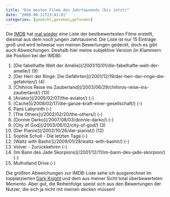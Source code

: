 ```yaml
---
title: "Die besten Filme des Jahrtausends (bis jetzt)"
date: "2009-08-21T23:41:01"
categories: [gedacht,gesehen,gefunden]
---
```


Die [IMDB](http://www.imdb.com/features/poweroffilm/) hat [mal wieder](/2008/12/18/filmsuchtig-eigentlich-schon/) eine Liste der bestbewertesten Filme erstellt, diesmal aus dem noch jungen Jahrtausend. Die Liste ist nur 15 Einträge groß und wird teilweise von meinen Bewertungen gedeckt, doch es gibt auch Abweichungen. Deshalb hier meine subjektive Version (in Klammern die Position bei der IMDB):

<ol>
	<li>[Die fabelhafte Welt der Amélie](/2001/10/01/die-fabelhafte-welt-der-amelie/) (9)</li>
	<li>[Der Herr der Ringe: Die Gefährten](/2001/12/19/der-herr-der-ringe-die-gefahrten/) (4)</li>
	<li>[Chihiros Reise ins Zauberland](/2003/06/29/chihiros-reise-ins-zauberland/) (13)</li>
	<li>[Aviator](/2005/02/07/the-aviator/) (-)</li>
	<li>[Caché](/2008/02/17/die-ganze-kraft-einer-gesellschaft/) (-)</li>
	<li>Pans Labyrinth (-)</li>
	<li>[The Others](/2002/02/20/the-others/) (-)</li>
	<li>[Donnie Darko](/2007/08/03/donnie-darko/) (-)</li>
	<li>[City of God](/2003/06/02/city-of-god/) (3)</li>
	<li>[Der Pianist](/2002/10/26/der-pianist/) (12)</li>
	<li>Sophie Scholl - Die letzten Tage (-)</li>
	<li>[Waltz with Bashir](/2009/01/28/waltz-with-bashir/) (-)</li>
	<li>Volver - Zurückkehren (-)</li>
	<li>[Im Bann des Jade Skorpions](/2001/12/11/im-bann-des-jade-skorpion/) (-)</li>
	<li>Mulholland Drive (-)</li>
</ol>

Die größten Abweichungen zur IMDB-Liste sehe ich ausgerechnet im topplatzierten [Dark Knight](/2008/09/07/the-dark-knight/) und dem aus meiner Sicht total überbewerteten *Memento*. Aber gut, die Reihenfolge speist sich aus den Bewertungen der Nutzer, die sich ja nicht mit meinen decken müssen!
